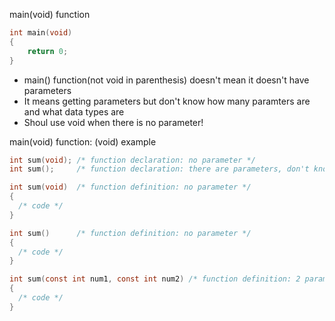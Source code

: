 
main(void) function

```C
int main(void)
{
    return 0;
}
```
- main() function(not void in parenthesis) doesn't mean it doesn't have parameters 
- It means getting parameters but don't know how many paramters are and what data types are
- Shoul use void when there is no parameter!

main(void) function: (void) example
```C
int sum(void); /* function declaration: no parameter */
int sum();     /* function declaration: there are parameters, don't know yet */

int sum(void)  /* function definition: no parameter */
{
  /* code */
}

int sum()      /* function definition: no parameter */
{
  /* code */
}

int sum(const int num1, const int num2) /* function definition: 2 parameters */
{
  /* code */
}

```